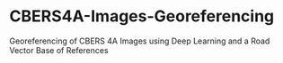 # CBERS4A-Images-Georeferencing
Georeferencing of CBERS 4A Images using Deep Learning and a Road Vector Base of References
